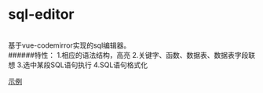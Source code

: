 # sql-editor
<br/>
基于vue-codemirror实现的sql编辑器。<br/>
######特性：
1.相应的语法结构，高亮
2.关键字、函数、数据表、数据表字段联想
3.选中某段SQL语句执行
4.SQL语句格式化

[示例](https://spring-min.github.io/sql-editor/dist/index.html)
